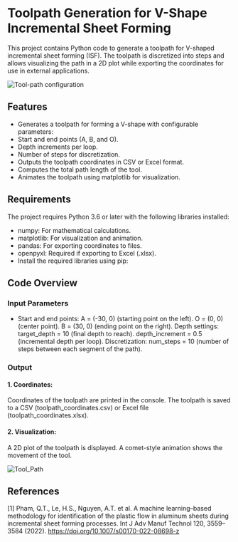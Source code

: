 # Toolpath Generation for V-Shape Incremental Sheet Forming
This project contains Python code to generate a toolpath for V-shaped incremental sheet forming (ISF). 
The toolpath is discretized into steps and allows visualizing the path in a 2D plot while exporting the coordinates for use in external applications.

![Tool-path configuration](https://github.com/user-attachments/assets/748d9ab6-4a42-4457-bb41-e0bd7b787512)

## Features
  * Generates a toolpath for forming a V-shape with configurable parameters:
  * Start and end points (A, B, and O).
  * Depth increments per loop.
  * Number of steps for discretization.
  * Outputs the toolpath coordinates in CSV or Excel format.
  * Computes the total path length of the tool.
  * Animates the toolpath using matplotlib for visualization.
## Requirements
The project requires Python 3.6 or later with the following libraries installed:

  * numpy: For mathematical calculations.
  * matplotlib: For visualization and animation.
  * pandas: For exporting coordinates to files.
  * openpyxl: Required if exporting to Excel (.xlsx).
  * Install the required libraries using pip:

## Code Overview
### Input Parameters

  * Start and end points:
A = (-30, 0) (starting point on the left).
O = (0, 0) (center point).
B = (30, 0) (ending point on the right).
Depth settings:
target_depth = 10 (final depth to reach).
depth_increment = 0.5 (incremental depth per loop).
Discretization:
num_steps = 10 (number of steps between each segment of the path).

### Output

#### 1. Coordinates:
Coordinates of the toolpath are printed in the console.
The toolpath is saved to a CSV (toolpath_coordinates.csv) or Excel file (toolpath_coordinates.xlsx).
#### 2. Visualization:
A 2D plot of the toolpath is displayed.
A comet-style animation shows the movement of the tool.

![Tool_Path](https://github.com/user-attachments/assets/983681fc-a64c-42a4-9ebe-70e00c117165)


## References
<a id="1">[1]</a> 
Pham, Q.T., Le, H.S., Nguyen, A.T. et al. A machine learning–based methodology for identification of the plastic flow in aluminum sheets during incremental sheet forming processes. Int J Adv Manuf Technol 120, 3559–3584 (2022). https://doi.org/10.1007/s00170-022-08698-z
